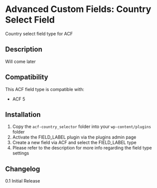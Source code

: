 # Advanced Custom Fields: Country Select Field

Country select field type for ACF 

## Description

Will come later

## Compatibility

This ACF field type is compatible with:
* ACF 5

## Installation

1. Copy the `acf-country_selector` folder into your `wp-content/plugins` folder
2. Activate the FIELD_LABEL plugin via the plugins admin page
3. Create a new field via ACF and select the FIELD_LABEL type
4. Please refer to the description for more info regarding the field type settings

## Changelog

0.1 Initial Release